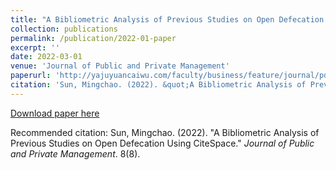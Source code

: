 ```yaml
---
title: "A Bibliometric Analysis of Previous Studies on Open Defecation Using CiteSpace (in Japanese)"
collection: publications
permalink: /publication/2022-01-paper
excerpt: ''
date: 2022-03-01
venue: 'Journal of Public and Private Management'
paperurl: 'http://yajuyuancaiwu.com/faculty/business/feature/journal/pdf/vol8/business_journal_vol8_08.pdf'
citation: 'Sun, Mingchao. (2022). &quot;A Bibliometric Analysis of Previous Studies on Open Defecation Using CiteSpace.&quot; <i>Journal of Public and Private Management</i>. 8(8).'
---
```


[Download paper here](http://yajuyuancaiwu.com/faculty/business/feature/journal/pdf/vol8/business_journal_vol8_08.pdf)

Recommended citation: Sun, Mingchao. (2022). "A Bibliometric Analysis of Previous Studies on Open Defecation Using CiteSpace." <i>Journal of Public and Private Management</i>. 8(8).
